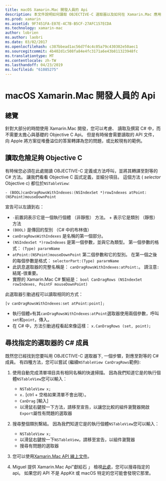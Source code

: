 ```yaml
---
title: macOS Xamarin.Mac 開發人員的 Api
description: 本文件說明如何讀取 OBJECTIVE-C 選取器以及如何在 Xamarin.Mac 應用程式中尋找對應的 C# 方法。
ms.prod: xamarin
ms.assetid: 9F7451FA-E07E-4C7B-B5CF-27AFC157ECDA
ms.technology: xamarin-mac
author: lobrien
ms.author: laobri
ms.date: 03/02/2017
ms.openlocfilehash: c387bbead1ac56d7f4c4c05a79c430302e50aec1
ms.sourcegitcommit: 4b402d1c508fa84e4fc3171a6e43b811323948fc
ms.translationtype: MT
ms.contentlocale: zh-TW
ms.lasthandoff: 04/23/2019
ms.locfileid: "61085275"
---
```

# <a name="macos-apis-for-xamarinmac-developers"></a>macOS Xamarin.Mac 開發人員的 Api

## <a name="overview"></a>總覽

針對大部分的時間使用 Xamarin.Mac 開發，您可以考慮、 讀取及撰寫 C# 中，而不需要太擔心與基礎的 Objective C Api。 但是有時候會需要讀取的 API 文件，向 Apple 將方案從堆疊溢位的答案轉譯為您的問題，或比較現有的範例。

## <a name="reading-enough-objective-c-to-be-dangerous"></a>讀取危險足夠 Objective C

有時候您必須在此處閱讀 OBJECTIVE-C 定義或方法呼叫，並將其轉譯至對等的 C# 方法。 讓我們看看 Objective C 函式定義，並細分項目。 這個方法 ( *selector* Objective c) 都位於`NSTableView`:

```objc
- (BOOL)canDragRowsWithIndexes:(NSIndexSet *)rowIndexes atPoint:(NSPoint)mouseDownPoint
```

宣告可以左讀到右：

- `-`前置詞表示它是一個執行個體 （非靜態） 方法。 + 表示它是類別 （靜態） 方法
- `(BOOL)` 是傳回的型別 （C# 中的布林值）
- `canDragRowsWithIndexes` 是名稱的第一個部分。
- `(NSIndexSet *)rowIndexes` 是第一個參數，並與它為類型。 第一個參數的格式： `(Type) pararmName`
- `atPoint:(NSPoint)mouseDownPoint` 第二個參數和它的型別。 在第一個之後的每個參數是格式： `selectorPart:(Type) pararmName`
- 此訊息選取器的完整名稱是： `canDragRowsWithIndexes:atPoint:`。 請注意`:`結尾-很重要。
- 實際的 Xamarin.Mac C# 繫結是： `bool CanDragRows (NSIndexSet rowIndexes, PointF mouseDownPoint)`

此選取器引動過程可以讀取相同的方式：

```objc
[v canDragRowsWithIndexes:set atPoint:point];
```

- 執行個體`v`有其`canDragRowsWithIndexes:atPoint`選取器使用兩個參數，呼叫`set`和`point`，傳入。
- 在 C# 中，方法引動過程看起來像這樣： `x.CanDragRows (set, point);`

<a name="finding_selector" />

## <a name="finding-the-c-member-for-a-given-selector"></a>尋找指定的選取器的 C# 成員

既然您已經找到您要叫用 OBJECTIVE-C 選取器下, 一個步驟，對應至對等的 C# 成員。 有四種方法，您可以嘗試 (繼續`NSTableView CanDragRows`範例):

1. 使用自動完成清單項目具有相同名稱的快速掃描。 因為我們知道它是的執行個體`NSTableView`您可以輸入：

    - `NSTableView x;`
    - `x.` [ctrl + 空格如果清單不會出現）。
    - `CanDrag` [輸入]
    - 以滑鼠右鍵按一下方法，請移至宣告，以讓您比較的組件瀏覽器開啟`Export`屬性有問題的選取器

2. 搜尋整個類別繫結。 因為我們知道它是的執行個體`NSTableView`您可以輸入：

    - `NSTableView x;`
    - 以滑鼠右鍵按一下`NSTableView`，請移至宣告，以組件瀏覽器
    - 搜尋有問題的選取器

3. 您可以使用[Xamarin.Mac API 線上文件](https://docs.microsoft.com/dotnet/api/?view=xamarinmac-3.0)。

4. Miguel 提供 Xamarin.Mac Api"獻給石 」 檢視[此處](https://tirania.org/tmp/rosetta.html)，您可以搜尋指定的 api。 如果您的 API 不是 AppKit 或 macOS 特定的您可能會發現它那里。

<!--
Note: In some cases, the assembly browser can hit a bug where it will open but not jump to the right definition. Keep that tab open, switch back to your source code and try again.
Note: The assembly browser tricks currently only works with Xamarin.Mac Classic. This will be fixed in a future version.
-->
